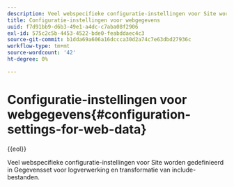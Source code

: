 ```yaml
---
description: Veel webspecifieke configuratie-instellingen voor Site worden gedefinieerd in Gegevensset voor logverwerking en transformatie van include-bestanden.
title: Configuratie-instellingen voor webgegevens
uuid: f7d91bb9-d6b3-49e1-a4dc-c7aba08f2906
exl-id: 575c2c5b-4453-4522-bde0-feabddaec4c3
source-git-commit: b1dda69a606a16dccca30d2a74c7e63dbd27936c
workflow-type: tm+mt
source-wordcount: '42'
ht-degree: 0%

---
```


# Configuratie-instellingen voor webgegevens{#configuration-settings-for-web-data}

{{eol}}

Veel webspecifieke configuratie-instellingen voor Site worden gedefinieerd in Gegevensset voor logverwerking en transformatie van include-bestanden.
